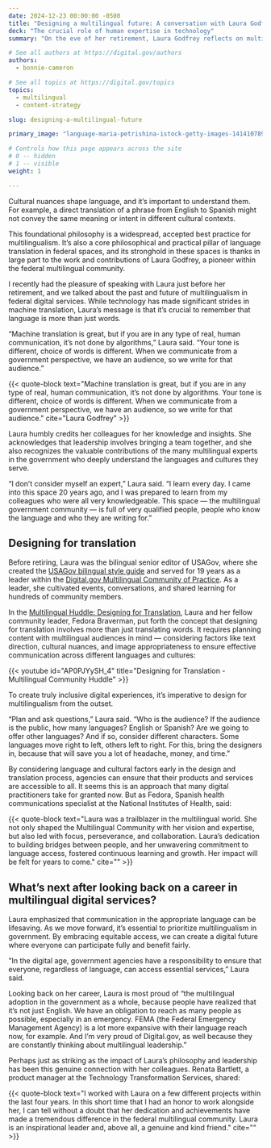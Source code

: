 ```yaml
---
date: 2024-12-23 00:00:00 -0500
title: "Designing a multilingual future: A conversation with Laura Godfrey"
deck: "The crucial role of human expertise in technology"
summary: "On the eve of her retirement, Laura Godfrey reflects on multilingualism and equitable access to government information."

# See all authors at https://digital.gov/authors
authors:
  - bonnie-cameron

# See all topics at https://digital.gov/topics
topics:
  - multilingual
  - content-strategy

slug: designing-a-multilingual-future

primary_image: "language-maria-petrishina-istock-getty-images-1414107897"

# Controls how this page appears across the site
# 0 -- hidden
# 1 -- visible
weight: 1

---
```


Cultural nuances shape language, and it’s important to understand them. For example, a direct translation of a phrase from English to Spanish might not convey the same meaning or intent in different cultural contexts.

This foundational philosophy is a widespread, accepted best practice for multilingualism. It’s also a core philosophical and practical pillar of language translation in federal spaces, and its stronghold in these spaces is thanks in large part to the work and contributions of Laura Godfrey, a pioneer within the federal multilingual community.

I recently had the pleasure of speaking with Laura just before her retirement, and we talked about the past and future of multilingualism in federal digital services. While technology has made significant strides in machine translation, Laura’s message is that it’s crucial to remember that language is more than just words.

“Machine translation is great, but if you are in any type of real, human communication, it’s not done by algorithms,” Laura said. “Your tone is different, choice of words is different. When we communicate from a government perspective, we have an audience, so we write for that audience.”

{{< quote-block text="Machine translation is great, but if you are in any type of real, human communication, it’s not done by algorithms. Your tone is different, choice of words is different. When we communicate from a government perspective, we have an audience, so we write for that audience." cite="Laura Godfrey" >}}

Laura humbly credits her colleagues for her knowledge and insights. She acknowledges that leadership involves bringing a team together, and she also recognizes the valuable contributions of the many multilingual experts in the government who deeply understand the languages and cultures they serve.

“I don’t consider myself an expert,” Laura said. “I learn every day. I came into this space 20 years ago, and I was prepared to learn from my colleagues who were all very knowledgeable. This space — the multilingual government community — is full of very qualified people, people who know the language and who they are writing for.”

## Designing for translation

Before retiring, Laura was the bilingual senior editor of USAGov, where she created the [USAGov bilingual style guide](https://blog.usa.gov/the-usagov-bilingual-style-guide-is-now-online) and served for 19 years as a leader within the [Digital.gov Multilingual Community of Practice](https://digital.gov/communities/multilingual/). As a leader, she cultivated events, conversations, and shared learning for hundreds of community members.

In the [Multilingual Huddle: Designing for Translation](https://digital.gov/resources/multilingual-huddle-designing-for-translation/), Laura and her fellow community leader, Fedora Braverman, put forth the concept that designing for translation involves more than just translating words. It requires planning content with multilingual audiences in mind &mdash; considering factors like text direction, cultural nuances, and image appropriateness to ensure effective communication across different languages and cultures:

{{< youtube id="AP0PJYySH_4" title="Designing for Translation - Multilingual Community Huddle" >}}

To create truly inclusive digital experiences, it’s imperative to design for multilingualism from the outset.

“Plan and ask questions,” Laura said. “Who is the audience? If the audience is the public, how many languages? English or Spanish? Are we going to offer other languages? And if so, consider different characters. Some languages move right to left, others left to right. For this, bring the designers in, because that will save you a lot of headache, money, and time.”

By considering language and cultural factors early in the design and translation process, agencies can ensure that their products and services are accessible to all. It seems this is an approach that many digital practitioners take for granted now. But as Fedora, Spanish health communications specialist at the National Institutes of Health, said:

{{< quote-block text="Laura was a trailblazer in the multilingual world. She not only shaped the Multilingual Community with her vision and expertise, but also led with focus, perseverance, and collaboration. Laura’s dedication to building bridges between people, and her unwavering commitment to language access, fostered continuous learning and growth. Her impact will be felt for years to come." cite="" >}}

## What’s next after looking back on a career in multilingual digital services?

Laura emphasized that communication in the appropriate language can be lifesaving. As we move forward, it’s essential to prioritize multilingualism in government. By embracing equitable access, we can create a digital future where everyone can participate fully and benefit fairly.

"In the digital age, government agencies have a responsibility to ensure that everyone, regardless of language, can access essential services,” Laura said.

Looking back on her career, Laura is most proud of “the multilingual adoption in the government as a whole, because people have realized that it’s not just English. We have an obligation to reach as many people as possible, especially in an emergency. FEMA (the Federal Emergency Management Agency) is a lot more expansive with their language reach now, for example. And I’m very proud of Digital.gov, as well because they are constantly thinking about multilingual leadership.”

Perhaps just as striking as the impact of Laura’s philosophy and leadership has been this genuine connection with her colleagues. Renata Bartlett, a product manager at the Technology Transformation Services, shared:

{{< quote-block text="I worked with Laura on a few different projects within the last four years. In this short time that I had an honor to work alongside her, I can tell without a doubt that her dedication and achievements have made a tremendous difference in the federal multilingual community. Laura is an inspirational leader and, above all, a genuine and kind friend." cite="" >}}
